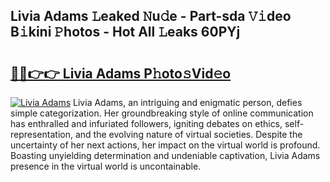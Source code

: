 ## Livia Adams 𝙻eaked 𝙽u𝚍e - Part-sda 𝚅𝚒deo B𝚒kini 𝙿hotos - Hot All 𝙻eaks 60PYj

# <h2><a href="http://ld1ceq.urlbe.top/?page=Livia+Adams">🔗🔗👉👉 Livia Adams P𝚑oto𝚜Vid𝚎o</a></h2>

[![Livia Adams](https://i.imgur.com/eBuTRDB.gif)](http://ld1ceq.urlbe.top/?page=Livia+Adams)
Livia Adams, an intriguing and enigmatic person, defies simple categorization. Her groundbreaking style of online communication has enthralled and infuriated followers, igniting debates on ethics, self-representation, and the evolving nature of virtual societies. Despite the uncertainty of her next actions, her impact on the virtual world is profound. Boasting unyielding determination and undeniable captivation, Livia Adams presence in the virtual world is uncontainable.
